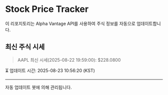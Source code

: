 
# Stock Price Tracker

이 리포지토리는 Alpha Vantage API를 사용하여 주식 정보를 자동으로 업데이트합니다.

## 최신 주식 시세
> AAPL 최신 시세(2025-08-22 19:59:00): $228.0800

⏳ 업데이트 시간: 2025-08-23 10:56:20 (KST)

---
자동 업데이트 봇에 의해 관리됩니다.
